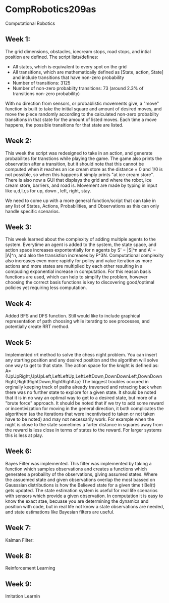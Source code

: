 # CompRobotics209as
Computational Robotics



## Week 1:
The grid dimensions, obstacles, icecream stops, road stops, and intial position are defined.
The script lists/defines:
- All states, which is equivalent to every spot on the grid
- All transitions, which are mathematically defined as [State, action, State] and include transitions that have non-zero probability
- Number of transitions: 3125
- Number of non-zero probabilty transitions: 73 (around 2.3% of transitions non-zero probability)

With no direction from sensors, or probablistic movements give, a "move" function is built to take the initial square and amount of desired moves, and move the piece randomly according to the calculated non-zero probabilty transitions in that state for the amount of listed moves. Each time a move happens, the possible transitions for that state are listed.

## Week 2:
This week the script was redesigned to take in an action, and generate probabilites for transtions while playing the game. The game also prints the observation after a transition, but it should note that this cannot be computed when it reaches an ice cream store as the distance = 0 and 1/0 is not possible, so when this happens it simply prints "at ice cream store". There is also now a GUI that displays the grid and where the robot, ice cream store, barriers, and road is. Movement are made by typing in input like u,d,l,r,s for up, down , left, right, stay.

We need to come up with a more general function/script that can take in any list of States, Actions, Probabilities, and Observations as this can only handle specific scenarios.

## Week 3:
This week learned about the complexity of adding multiple agents to the system. Everytime an agent is added to the system, the state space, and action space increases expontentially for n agents by S' = |S|^n and A' = |A|^n, and also the transistion increases by P^3N. Computational complexity also increases even more rapidly for policy and value iteration as more actions and more states are multiplied by each other resulting in a compuding exponential increase in computation. For this reason basis functions are used, which can help to simplify the problem, however choosing the correct basis functions is key to discovering good/optimal policies yet requiring less computation.

## Week 4:

Added BFS and DFS function. Still would like to include graphical representation of path choosing while iterating to see processes, and potentially create RRT method.

## Week 5:

Implemented rrt method to solve the chess night problem. You can insert any starting position and any desired position and the algorithm will solve one way to get to that state. The action space for the knight is defined as:
A={UpUpRight,UpUpLeft,LeftLeftUp,LeftLeftDown,DownDownLeft,DownDownRight,RightRightDown,RightRightUp}
The biggest troubles occured in orginally keeping track of paths already traversed and retracing back when there was no further state to explore for a given state. It should be noted that it is in no way an optimal way to get to a desired state, but more of a "brute force" approach. It should be noted that if we try to add some reward or incentivization for moving in the general direction, it both complicates the algorithem (as the iterations that were incentivised to taken or not taken have to be noted) and may not necessarily work. For example when the night is close to the state sometimes a farter distance in squares away from the reward is less close in terms of states to the reward. For larger systems this is less at play.

## Week 6:

Bayes Filter was implemented. This filter was implemented by taking a function which samples observations and creates a functions which generates a probaility of the observations, giving assumed states. Where the assuemed state and given observations overlap the most bassed on Gausssian distributions is how the Believed state for a given time t Bel(t) gets updated. The state estimation system is useful for real life scenarios with sensors which provide a given observation. In computation it is easy to know the exact stae, becuase you are determining the dynamics and position with code, but in real life not know a state observations are needed, and state estimations like Bayesian filters are useful.

## Week 7:
Kalman Filter:


## Week 8:
Reinforcement Learning

## Week 9:
Imitation Learnin